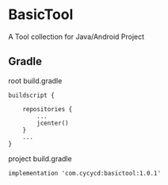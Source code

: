 # BasicTool
A Tool collection for Java/Android Project

## Gradle
root build.gradle
```
buildscript {
    
    repositories {
        ...
        jcenter()
    }
    ...
}
```

project build.gradle
```
implementation 'com.cycycd:basictool:1.0.1'
```